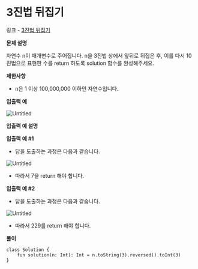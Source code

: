 # 3진법 뒤집기

링크 - [3진법 뒤집기](https://school.programmers.co.kr/learn/courses/30/lessons/68935)

**문제 설명**

자연수 n이 매개변수로 주어집니다. n을 3진법 상에서 앞뒤로 뒤집은 후, 이를 다시 10진법으로 표현한 수를 return 하도록 solution 함수를 완성해주세요.

****제한사항****

- n은 1 이상 100,000,000 이하인 자연수입니다.

****입출력 예****

![Untitled](3%E1%84%8C%E1%85%B5%E1%86%AB%E1%84%87%E1%85%A5%E1%86%B8%20%E1%84%83%E1%85%B1%E1%84%8C%E1%85%B5%E1%86%B8%E1%84%80%E1%85%B5%20afb600e4fc824a7a9e9036d99099e8c9/Untitled.png)

****입출력 예 설명****

**입출력 예 #1**

- 답을 도출하는 과정은 다음과 같습니다.

![Untitled](3%E1%84%8C%E1%85%B5%E1%86%AB%E1%84%87%E1%85%A5%E1%86%B8%20%E1%84%83%E1%85%B1%E1%84%8C%E1%85%B5%E1%86%B8%E1%84%80%E1%85%B5%20afb600e4fc824a7a9e9036d99099e8c9/Untitled%201.png)

- 따라서 7을 return 해야 합니다.

**입출력 예 #2**

- 답을 도출하는 과정은 다음과 같습니다.

![Untitled](3%E1%84%8C%E1%85%B5%E1%86%AB%E1%84%87%E1%85%A5%E1%86%B8%20%E1%84%83%E1%85%B1%E1%84%8C%E1%85%B5%E1%86%B8%E1%84%80%E1%85%B5%20afb600e4fc824a7a9e9036d99099e8c9/Untitled%202.png)

- 따라서 229를 return 해야 합니다.

**풀이**

```
class Solution {
    fun solution(n: Int): Int = n.toString(3).reversed().toInt(3)
}
```